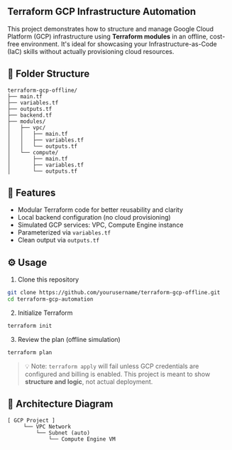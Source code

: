 ## Terraform GCP Infrastructure Automation

This project demonstrates how to structure and manage Google Cloud Platform (GCP) infrastructure using **Terraform modules** in an offline, cost-free environment. It's ideal for showcasing your Infrastructure-as-Code (IaC) skills without actually provisioning cloud resources.

## 📁 Folder Structure
```
terraform-gcp-offline/
├── main.tf
├── variables.tf
├── outputs.tf
├── backend.tf
├── modules/
│   ├── vpc/
│   │   ├── main.tf
│   │   ├── variables.tf
│   │   └── outputs.tf
│   └── compute/
│       ├── main.tf
│       ├── variables.tf
│       └── outputs.tf
```

## 📌 Features
- Modular Terraform code for better reusability and clarity
- Local backend configuration (no cloud provisioning)
- Simulated GCP services: VPC, Compute Engine instance
- Parameterized via `variables.tf`
- Clean output via `outputs.tf`

## ⚙️ Usage
1. Clone this repository
```bash
git clone https://github.com/yourusername/terraform-gcp-offline.git
cd terraform-gcp-automation
```

2. Initialize Terraform
```bash
terraform init
```

3. Review the plan (offline simulation)
```bash
terraform plan
```

> 💡 Note: `terraform apply` will fail unless GCP credentials are configured and billing is enabled. This project is meant to show **structure and logic**, not actual deployment.

## 🧱 Architecture Diagram
```
[ GCP Project ]
     └── VPC Network
         └── Subnet (auto)
             └── Compute Engine VM
```
